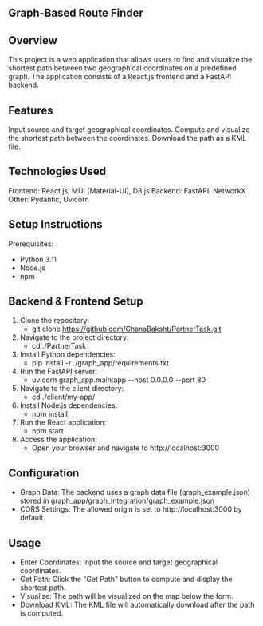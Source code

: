 ## Graph-Based Route Finder

## Overview
This project is a web application that allows users to find and visualize the shortest path between two geographical coordinates on a predefined graph.
The application consists of a React.js frontend and a FastAPI backend.

## Features
Input source and target geographical coordinates.
Compute and visualize the shortest path between the coordinates.
Download the path as a KML file.

## Technologies Used
Frontend: React.js, MUI (Material-UI), D3.js
Backend: FastAPI, NetworkX
Other: Pydantic, Uvicorn

## Setup Instructions
Prerequisites:
   - Python 3.11
   - Node.js
   - npm

## Backend & Frontend Setup
1. Clone the repository: 
   - git clone https://github.com/ChanaBaksht/PartnerTask.git
2. Navigate to the project directory:
   - cd ./PartnerTask
3. Install Python dependencies:
   - pip install -r ./graph_app/requirements.txt
4. Run the FastAPI server:
   -  uvicorn graph_app.main:app --host 0.0.0.0 --port 80 
5. Navigate to the client directory:
   - cd ./client/my-app/
6. Install Node.js dependencies:
   - npm install
7. Run the React application:
   - npm start
8. Access the application:
   -  Open your browser and navigate to http://localhost:3000

## Configuration
* Graph Data: 
   The backend uses a graph data file (graph_example.json) stored in graph_app/graph_integration/graph_example.json
* CORS Settings: 
   The allowed origin is set to http://localhost:3000 by default.

## Usage
- Enter Coordinates: Input the source and target geographical coordinates.
- Get Path: Click the "Get Path" button to compute and display the shortest path.
- Visualize: The path will be visualized on the map below the form.
- Download KML: The KML file will automatically download after the path is computed.